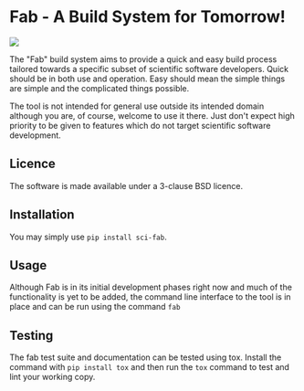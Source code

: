 # Fab - A Build System for Tomorrow!

![](https://github.com/Metomi/fab/workflows/Build/badge.svg)

The "Fab" build system aims to provide a quick and easy build process tailored towards a
specific subset of scientific software developers. Quick should be in both use and
operation. Easy should mean the simple things are simple and the complicated things
possible.

The tool is not intended for general use outside its intended domain although you are,
of course, welcome to use it there. Just don't expect high priority to be given to
features which do not target scientific software development.

## Licence

The software is made available under a 3-clause BSD licence.

## Installation

You may simply use `pip install sci-fab`.

## Usage

Although Fab is in its initial development phases right now and much of the
functionality is yet to be added, the command line interface to the tool is 
in place and can be run using the command `fab` 

## Testing

The fab test suite and documentation can be tested using tox.  Install
the command with `pip install tox` and then run the `tox` command to
test and lint your working copy.
